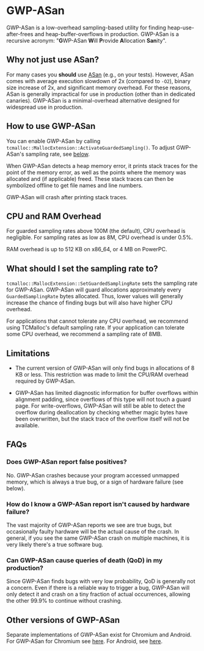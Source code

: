 # GWP-ASan

GWP-ASan is a low-overhead sampling-based utility for finding
heap-use-after-frees and heap-buffer-overflows in production.
GWP-ASan is a recursive acronym: "**G**WP-ASan **W**ill **P**rovide
**A**llocation **San**ity".

## Why not just use ASan?

For many cases you **should** use [ASan](https://clang.llvm.org/docs/AddressSanitizer.html)
(e.g., on your tests). However, ASan comes with average execution slowdown of 2x
(compared to `-O2`), binary size increase of 2x, and significant memory
overhead. For these reasons, ASan is generally impractical for use in production
(other than in dedicated canaries). GWP-ASan is a minimal-overhead alternative
designed for widespread use in production.

## How to use GWP-ASan

You can enable GWP-ASan by calling `tcmalloc::MallocExtension::ActivateGuardedSampling()`.
To adjust GWP-ASan's sampling rate, see
[below](#what-should-i-set-the-sampling-rate-to).

When GWP-ASan detects a heap memory error, it prints stack traces for the point
of the memory error, as well as the points where the memory was allocated and
(if applicable) freed. These stack traces can then be
symbolized offline to get file names and line
numbers.

GWP-ASan will crash after printing stack traces.

## CPU and RAM Overhead

For guarded sampling rates above 100M (the default), CPU overhead is negligible. For sampling rates as low as 8M, CPU overhead is under 0.5%.

RAM overhead is up to 512 KB on x86\_64, or 4 MB on PowerPC.

## What should I set the sampling rate to?

`tcmalloc::MallocExtension::SetGuardedSamplingRate` sets the sampling rate for
GWP-ASan. GWP-ASan will guard allocations approximately every
`GuardedSamplingRate` bytes allocated. Thus, lower values will generally
increase the chance of finding bugs but will also have higher CPU overhead.

For applications that cannot tolerate any CPU overhead, we recommend
using TCMalloc's default sampling rate.  If your application can tolerate some
CPU overhead, we recommend a sampling rate of 8MB.

## Limitations

-   The current version of GWP-ASan will only find bugs in allocations of 8 KB
    or less. This restriction was made to limit the CPU/RAM overhead required by
    GWP-ASan.

-   GWP-ASan has limited diagnostic information for buffer overflows within
    alignment padding, since overflows of this type will not touch a guard
    page. For write-overflows,
    GWP-ASan will still be able to detect the overflow during deallocation by
    checking whether magic bytes have been overwritten, but the stack trace of
    the overflow itself will not be available.

## FAQs

### Does GWP-ASan report false positives?

No. GWP-ASan crashes because your program accessed unmapped memory, which is
always a true bug, or a sign of hardware failure (see below).

### How do I know a GWP-ASan report isn't caused by hardware failure?

The vast majority of GWP-ASan reports we see are true bugs, but occasionally
faulty hardware will be the actual cause of the crash. In general, if you see
the same GWP-ASan crash on multiple machines, it is very likely there's a true
software bug.

### Can GWP-ASan cause queries of death (QoD) in my production?

Since GWP-ASan finds bugs with very low probability, QoD is generally not a
concern. Even if there is a reliable way to trigger a bug, GWP-ASan will only
detect it and crash on a tiny fraction of actual occurrences, allowing the other
99.9% to continue without crashing.

## Other versions of GWP-ASan

Separate implementations of GWP-ASan exist for Chromium and Android. For
GWP-ASan for Chromium see
[here](https://chromium.googlesource.com/chromium/src/+/lkgr/docs/gwp_asan.md).
For Android, see [here](https://developer.android.com/ndk/guides/gwp-asan).

